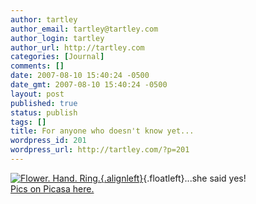 ```yaml
---
author: tartley
author_email: tartley@tartley.com
author_login: tartley
author_url: http://tartley.com
categories: [Journal]
comments: []
date: 2007-08-10 15:40:24 -0500
date_gmt: 2007-08-10 15:40:24 -0500
layout: post
published: true
status: publish
tags: []
title: For anyone who doesn't know yet...
wordpress_id: 201
wordpress_url: http://tartley.com/?p=201
---
```


[![Flower. Hand.
Ring.](http://tartley.com/wp-content/uploads/2007/08/20070801064.jpg){.alignleft}](http://picasaweb.google.co.uk/tartley/Engaged){.floatleft}...she
said yes!\
[Pics on Picasa here.](http://picasaweb.google.co.uk/tartley/Engaged)


